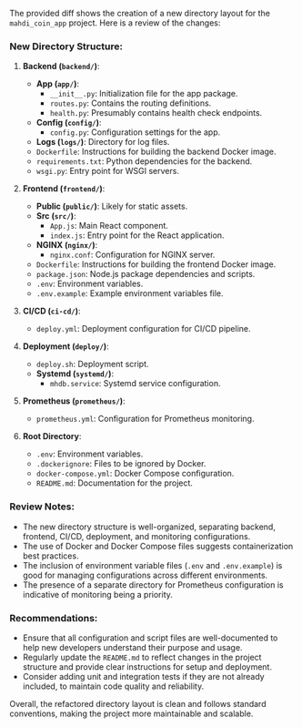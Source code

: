 The provided diff shows the creation of a new directory layout for the `mahdi_coin_app` project. Here is a review of the changes:

### New Directory Structure:

1. **Backend (`backend/`)**:
    - **App (`app/`)**:
        - `__init__.py`: Initialization file for the app package.
        - `routes.py`: Contains the routing definitions.
        - `health.py`: Presumably contains health check endpoints.
    - **Config (`config/`)**:
        - `config.py`: Configuration settings for the app.
    - **Logs (`logs/`)**: Directory for log files.
    - `Dockerfile`: Instructions for building the backend Docker image.
    - `requirements.txt`: Python dependencies for the backend.
    - `wsgi.py`: Entry point for WSGI servers.

2. **Frontend (`frontend/`)**:
    - **Public (`public/`)**: Likely for static assets.
    - **Src (`src/`)**:
        - `App.js`: Main React component.
        - `index.js`: Entry point for the React application.
    - **NGINX (`nginx/`)**:
        - `nginx.conf`: Configuration for NGINX server.
    - `Dockerfile`: Instructions for building the frontend Docker image.
    - `package.json`: Node.js package dependencies and scripts.
    - `.env`: Environment variables.
    - `.env.example`: Example environment variables file.

3. **CI/CD (`ci-cd/`)**:
    - `deploy.yml`: Deployment configuration for CI/CD pipeline.

4. **Deployment (`deploy/`)**:
    - `deploy.sh`: Deployment script.
    - **Systemd (`systemd/`)**:
        - `mhdb.service`: Systemd service configuration.

5. **Prometheus (`prometheus/`)**:
    - `prometheus.yml`: Configuration for Prometheus monitoring.

6. **Root Directory**:
    - `.env`: Environment variables.
    - `.dockerignore`: Files to be ignored by Docker.
    - `docker-compose.yml`: Docker Compose configuration.
    - `README.md`: Documentation for the project.

### Review Notes:
- The new directory structure is well-organized, separating backend, frontend, CI/CD, deployment, and monitoring configurations.
- The use of Docker and Docker Compose files suggests containerization best practices.
- The inclusion of environment variable files (`.env` and `.env.example`) is good for managing configurations across different environments.
- The presence of a separate directory for Prometheus configuration is indicative of monitoring being a priority.

### Recommendations:
- Ensure that all configuration and script files are well-documented to help new developers understand their purpose and usage.
- Regularly update the `README.md` to reflect changes in the project structure and provide clear instructions for setup and deployment.
- Consider adding unit and integration tests if they are not already included, to maintain code quality and reliability.

Overall, the refactored directory layout is clean and follows standard conventions, making the project more maintainable and scalable.
